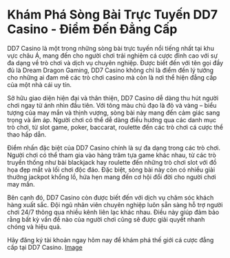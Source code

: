 # Khám Phá Sòng Bài Trực Tuyến DD7 Casino - Điểm Đến Đẳng Cấp

DD7 Casino là một trong những sòng bài trực tuyến nổi tiếng nhất tại khu vực châu Á, mang đến cho người chơi trải nghiệm cá cược đỉnh cao với sự đa dạng về trò chơi và dịch vụ chuyên nghiệp. Được biết đến với tên gọi đầy đủ là Dream Dragon Gaming, DD7 Casino không chỉ là điểm đến lý tưởng cho những ai đam mê các trò chơi casino mà còn là nơi thể hiện đẳng cấp của một nhà cái uy tín.

Sở hữu giao diện hiện đại và thân thiện, DD7 Casino dễ dàng thu hút người chơi ngay từ ánh nhìn đầu tiên. Với tông màu chủ đạo là đỏ và vàng – biểu tượng của may mắn và thịnh vượng, sòng bài này mang đến cảm giác sang trọng và ấm áp. Người chơi có thể dễ dàng điều hướng qua các danh mục trò chơi, từ slot game, poker, baccarat, roulette đến các trò chơi cá cược thể thao hấp dẫn.

Điểm nhấn đặc biệt của DD7 Casino chính là sự đa dạng trong các trò chơi. Người chơi có thể tham gia vào hàng trăm tựa game khác nhau, từ các trò truyền thống như bài blackjack hay roulette đến những trò chơi slot với đồ họa đẹp mắt và lối chơi độc đáo. Đặc biệt, sòng bài này còn có nhiều giải thưởng jackpot khổng lồ, hứa hẹn mang đến cơ hội đổi đời cho người chơi may mắn.

Bên cạnh đó, DD7 Casino còn được biết đến với dịch vụ chăm sóc khách hàng xuất sắc. Đội ngũ nhân viên chuyên nghiệp luôn sẵn sàng hỗ trợ người chơi 24/7 thông qua nhiều kênh liên lạc khác nhau. Điều này giúp đảm bảo rằng bất kỳ vấn đề nào của người chơi cũng sẽ được giải quyết nhanh chóng và hiệu quả.

Hãy đăng ký tài khoản ngay hôm nay để khám phá thế giới cá cược đẳng cấp tại DD7 Casino. [Image](https://github.com/user-attachments/assets/bd51ea9f-0666-407b-a7a7-98ead6de688c)